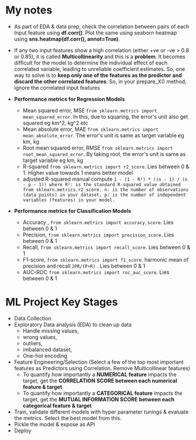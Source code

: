 # My notes

- As part of EDA & data prep, check the correlation between pairs of each Input feature using **df.corr()**. Plot the same using seaborn heatmap using **sns.heatmap(df.corr(), annot=True)**.
- If any two input features show a high correlation (either +ve or -ve > 0.8 or 0.85), it is called **Multicollinearity** and this is a **problem**. It becomes difficult for the model to determine the individual effect of each correlated variable, leading to unreliable coefficient estimates. So, one way to solve is to **keep only one of the features as the predictor and discard the other correlated features**. So, in your prepare_X() method, ignore the correlated input features

- **Performance metrics for Regression Models**
  - Mean squared error, MSE `from sklearn.metrics import mean_squared_error`. In this, due to squaring, the error's unit also get squared eg km^2, kg^2 etc
  - Mean absolute error, MAE `from sklearn.metrics import mean_absolute_error`. The error's unit is same as target variable eg km, kg
  - Root mean squared error, RMSE `from sklearn.metrics import root_mean_squared_error`. By taking root, the error's unit is same as target variable eg km, kg
  - R-squared `from sklearn.metrics import r2_score`. Lies between 0 & 1. Higher value towards 1 means better model
  - adjusted R-squared manual compute `1 - (1 - R²) * ((n - 1) / (n - p - 1)) where R²: is the standard R-squared value obtained from sklearn.metrics.r2_score.
n: is the number of observations (data points) in your dataset.
p: is the number of independent variables (features) in your model.`

- **Performance metrics for Classification Models**
  - Accuracy , `from sklearn.metrics import accuracy_score`. Lies between 0 & 1
  - Precision, `from sklearn.metrics import precision_score`. Lies between 0 & 1
  - Recall, `from sklearn.metrics import recall_score`. Lies between 0 & 1
  - F1-score, `from sklearn.metrics import f1_score`. harmonic mean of precision and recall `2PR/(P+R)` . Lies between 0 & 1
  - AUC-ROC `from sklearn.metrics import roc_auc_score`. Lies between 0 & 1

# **ML Project Key Stages**
- Data Collection
- Exploratory Data analysis (EDA) to clean up data
    - Handle missing values,
    - wrong values,
    - outliers,
    - imbalanced dataset,
    - One-hot encoding
- Feature Engineering/Selection (Select a few of the top most important features as Predictors using Correlation. Remove Multicollinear features)
    - To quantify how importantly a **NUMERICAL feature** impacts the target, get the **CORRELATION SCORE between each numerical feature & target**
    - To quantify how importantly a **CATEGORICAL feature** impacts the target, get the **MUTUAL INFORMATION SCORE between each categorical feature & target**
- Train, validate different models with hyper parameter tunings & evaluate the metrics. Select the best model from this.
- Pickle the model & expose as API
- Deploy
